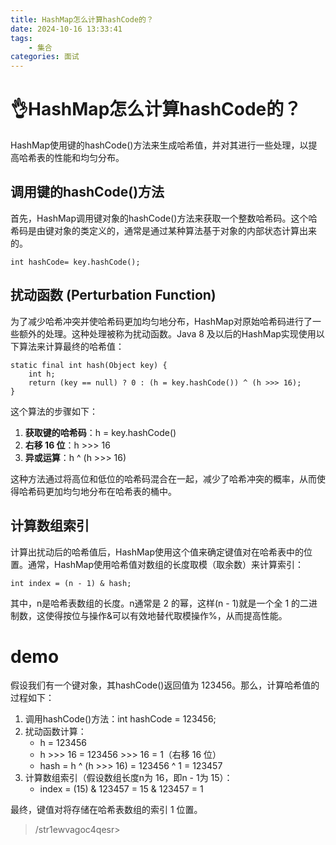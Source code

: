 ```yaml
---
title: HashMap怎么计算hashCode的？
date: 2024-10-16 13:33:41
tags:
	- 集合
categories: 面试
---
```

# 👌HashMap怎么计算hashCode的？

HashMap使用键的hashCode()方法来生成哈希值，并对其进行一些处理，以提高哈希表的性能和均匀分布。

## 调用键的hashCode()方法
首先，HashMap调用键对象的hashCode()方法来获取一个整数哈希码。这个哈希码是由键对象的类定义的，通常是通过某种算法基于对象的内部状态计算出来的。

```plain
int hashCode= key.hashCode();
```

## 扰动函数 (Perturbation Function)
为了减少哈希冲突并使哈希码更加均匀地分布，HashMap对原始哈希码进行了一些额外的处理。这种处理被称为扰动函数。Java 8 及以后的HashMap实现使用以下算法来计算最终的哈希值：

```plain
static final int hash(Object key) {
    int h;
    return (key == null) ? 0 : (h = key.hashCode()) ^ (h >>> 16);
}
```

这个算法的步骤如下：

1. **获取键的哈希码**：h = key.hashCode()
2. **右移 16 位**：h >>> 16
3. **异或运算**：h ^ (h >>> 16)

这种方法通过将高位和低位的哈希码混合在一起，减少了哈希冲突的概率，从而使得哈希码更加均匀地分布在哈希表的桶中。

## 计算数组索引
计算出扰动后的哈希值后，HashMap使用这个值来确定键值对在哈希表中的位置。通常，HashMap使用哈希值对数组的长度取模（取余数）来计算索引：

```plain
int index = (n - 1) & hash;
```

其中，n是哈希表数组的长度。n通常是 2 的幂，这样(n - 1)就是一个全 1 的二进制数，这使得按位与操作&可以有效地替代取模操作%，从而提高性能。

# demo
假设我们有一个键对象，其hashCode()返回值为 123456。那么，计算哈希值的过程如下：

1. 调用hashCode()方法：int hashCode = 123456;
2. 扰动函数计算：
    - h = 123456
    - h >>> 16 = 123456 >>> 16 = 1（右移 16 位）
    - hash = h ^ (h >>> 16) = 123456 ^ 1 = 123457
3. 计算数组索引（假设数组长度n为 16，即n - 1为 15）：
    - index = (15) & 123457 = 15 & 123457 = 1

最终，键值对将存储在哈希表数组的索引 1 位置。



> /str1ewvagoc4qesr>